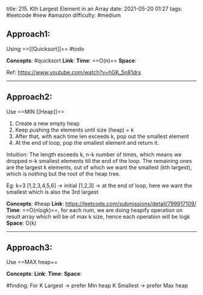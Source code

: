 title: 215. Kth Largest Element in an Array
date: 2021-05-20 01:27
tags: #leetcode #new #amazon 
difficulty: #medium

## Approach1:
Using ==[[Quicksort]]== #todo

**Concepts**:  #quicksort
**Link**:
**Time**: ==O(n)==
**Space**:

Ref: https://www.youtube.com/watch?v=hGK_5n81drs

---
## Approach2: 
Use ==MIN [[Heap]]==
1. Create a new empty heap
2. Keep pushing the elements until size (heap) = k
3. After that, with each time len exceeds k, pop out the smallest element
4. At the end of loop, pop the smallest element and return it.

Intuition: The length exceeds k, n-k number of times, which means we dropped n-k smallest elements till the end of the loop.
The remaining ones are the largest k elements, out of which we want the smallest (kth largest), which is nothing but the root of the heap tree.

Eg: k=3
[1,2,3,4,5,6] -> initial
[1,2,3] -> at the end of loop, here we want the smallest which is also the 3rd largest

**Concepts**:  #heap
**Link**: https://leetcode.com/submissions/detail/799917109/
**Time**: ==O(nlogk)==, for each num, we are doing heapify operation on result array which will be of max k size, hence each operation will be logk
**Space**: O(k)

---
## Approach3: 
Use ==MAX heap==

**Concepts**:
**Link**:
**Time**:
**Space**:

#finding:
For K Largest -> prefer Min heap
K Smallest -> prefer Max heap